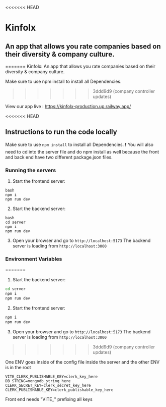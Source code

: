 <<<<<<< HEAD
# Kinfolx

## An app that allows you rate companies based on their diversity & company culture.
=======
Kinfolx: An app that allows you rate companies based on their diversity & company culture.

Make sure to use npm install to install all Dependencies.
>>>>>>> 3ddd9d9 (company controller updates)

View our app live : https://kinfolx-production.up.railway.app/

<<<<<<< HEAD
## Instructions to run the code locally

Make sure to use `npm install` to install all Dependencies.
:exclamation: You will also need to cd into the server file and do npm install as well because the front and back end have two different package.json files.

### Running the servers

1. Start the frontend server:

```
bash
npm i
npm run dev
```

2. Start the backend server:

```
bash
cd server
npm i
npm run dev
```

3. Open your browser and go to `http://localhost:5173`
   The backend server is loading from `http://localhost:3000`

### Environment Variables
=======
1. Start the backend server:

```bash
cd server
npm i
npm run dev
```

2. Start the frontend server:

```bash
npm i
npm run dev
```

3. Open your browser and go to `http://localhost:5173`
   The backend server is loading from `http://localhost:3000`
>>>>>>> 3ddd9d9 (company controller updates)

One ENV goes inside of the config file inside the server and the other ENV is in the root

```
VITE_CLERK_PUBLISHABLE_KEY=clerk_key_here
DB_STRING=mongodb_string_here
CLERK_SECRET_KEY=clerk_secret_key_here
CLERK_PUBLISHABLE_KEY=clerk_publishable_key_here
```

Front end needs "VITE\_" prefixing all keys
